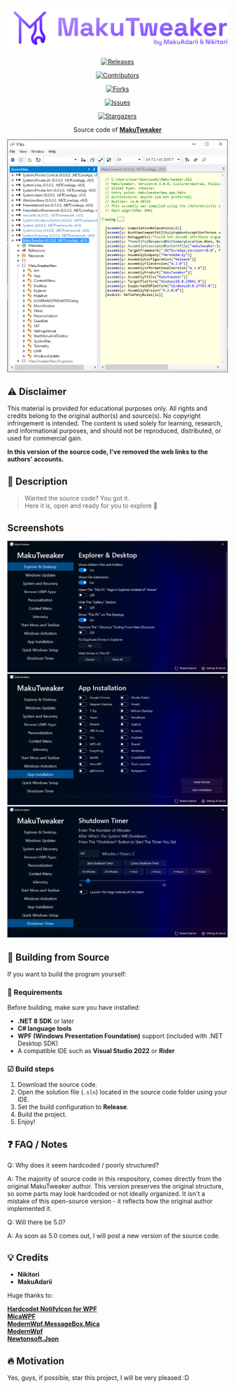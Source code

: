 <div align="center">

<img src="https://github.com/individual55/MakuTweaker/blob/main/images/logo.png" alt="MakuTweaker">

<a href="https://github.com/individual55/MakuTweaker/releases">![Releases](https://img.shields.io/github/v/release/individual55/MakuTweaker?style=flat)</a>

<a href="https://github.com/individual55/MakuTweaker/graphs/contributors">![Contributors](https://img.shields.io/github/contributors/individual55/MakuTweaker?style=flat)</a>

<a href="https://github.com/individual55/MakuTweaker/network/members">![Forks](https://img.shields.io/github/forks/individual55/MakuTweaker?style=flat)</a>

<a href="https://github.com/individual55/MakuTweaker/issues">![Issues](https://img.shields.io/github/issues/individual55/MakuTweaker?style=flat)</a>

<a href="https://github.com/individual55/MakuTweaker/stargazers">![Stargazers](https://img.shields.io/github/stars/individual55/MakuTweaker?style=flat)</a>

Source code of <a href="https://makutweaker.en.uptodown.com/windows"><strong>MakuTweaker</strong></a>

<img src="https://github.com/individual55/MakuTweaker/blob/main/images/codepreview.png" alt="Code">

</div>

## ⚠ Disclaimer
This material is provided for educational purposes only. All rights and credits belong to the 
original author(s) and source(s). No copyright infringement is intended. The content is used solely 
for learning, research, and informational purposes, and should not be reproduced, distributed, or 
used for commercial gain.

**In this version of the source code, I've removed the web links to the authors' accounts.**

## 🧰 Description

> Wanted the source code? You got it.  
> Here it is, open and ready for you to explore 🚀

## Screenshots

<img src="https://github.com/individual55/MakuTweaker/blob/main/images/screenshots/1.png" alt="1">
<img src="https://github.com/individual55/MakuTweaker/blob/main/images/screenshots/2.png" alt="2">
<img src="https://github.com/individual55/MakuTweaker/blob/main/images/screenshots/3.png" alt="3">

## 🔨 Building from Source

If you want to build the program yourself:

### 🧩 Requirements
Before building, make sure you have installed:
- **.NET 8 SDK** or later
- **C# language tools**
- **WPF (Windows Presentation Foundation)** support (included with .NET Desktop SDK)
- A compatible IDE such as **Visual Studio 2022** or **Rider**

### ☑ Build steps

1. Download the source code.
2. Open the solution file (`.sln`) located in the source code folder using your IDE.
3. Set the build configuration to **Release**.
4. Build the project.
5. Enjoy!

## ❓ FAQ / Notes
Q: Why does it seem hardcoded / poorly structured?

A: The majority of source code in this respository, comes directly from the original MakuTweaker author.
This version preserves the original structure, so 
some parts may look hardcoded or not ideally organized.
It isn't a mistake of this open-source version - it reflects how the original author implemented it.

Q: Will there be 5.0?

A: As soon as 5.0 comes out, I will post a new version of the source code.

## 💡 Credits

- **Nikitori**
- **MakuAdarii**

Huge thanks to:  

<a href="https://github.com/hardcodet/wpf-notifyicon"><strong>Hardcodet NotifyIcon for WPF</strong></a><br>
<a href="https://github.com/Simnico99/MicaWPF"><strong>MicaWPF</strong></a><br>
<a href="https://www.nuget.org/packages/ModernWpf.MessageBox.Mica"><strong>ModernWpf.MessageBox.Mica</strong></a><br>
<a href="https://github.com/Kinnara/ModernWpf"><strong>ModernWpf</strong></a><br>
<a href="https://github.com/JamesNK/Newtonsoft.Json"><strong>Newtonsoft.Json</strong></a>

## 🔥 Motivation

Yes, guys, if possible, star this project, I will be very pleased :D
